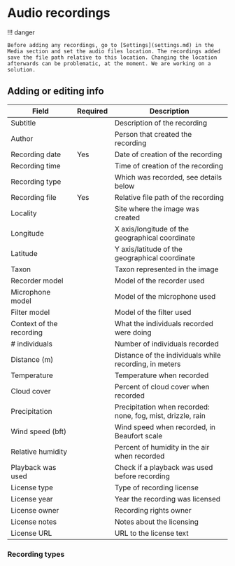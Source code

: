 # Audio recordings

!!! danger

    Before adding any recordings, go to [Settings](settings.md) in the Media section and set the audio files location. The recordings added save the file path relative to this location. Changing the location afterwards can be problematic, at the moment. We are working on a solution.

## Adding or editing info

Field | Required | Description
--- | --- | ---
Subtitle | | Description of the recording
Author | | Person that created the recording
Recording date | Yes | Date of creation of the recording
Recording time | | Time of creation of the recording
Recording type | | Which was recorded, see details below
Recording file | Yes | Relative file path of the recording
Locality | | Site where the image was created
Longitude | | X axis/longitude of the geographical coordinate
Latitude | | Y axis/latitude of the geographical coordinate
Taxon | | Taxon represented in the image
Recorder model | | Model of the recorder used
Microphone model | | Model of the microphone used
Filter model | | Model of the filter used
Context of the recording | | What the individuals recorded were doing
\# individuals | | Number of individuals recorded
Distance (m) | | Distance of the individuals while recording, in meters
Temperature | | Temperature when recorded
Cloud cover | | Percent of cloud cover when recorded
Precipitation | | Precipitation when recorded: none, fog, mist, drizzle, rain
Wind speed (bft) | | Wind speed when recorded, in Beaufort scale
Relative humidity | | Percent of humidity in the air when recorded
Playback was used | | Check if a playback was used before recording
License type | | Type of recording license
License year | | Year the recording was licensed
License owner | | Recording rights owner
License notes | | Notes about the licensing
License URL | | URL to the license text

### Recording types
